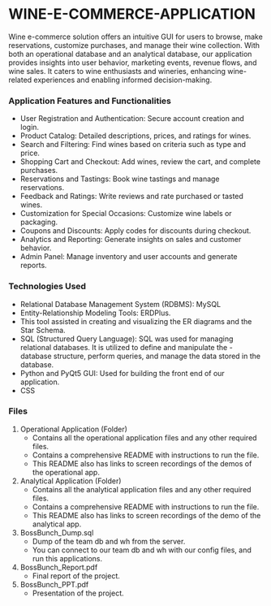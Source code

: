 # WINE-E-COMMERCE-APPLICATION

Wine e-commerce solution offers an intuitive GUI for users to browse, make reservations, customize purchases, and manage their wine collection. With both an operational database and an analytical database, our application provides insights into user behavior, marketing events, revenue flows, and wine sales. It caters to wine enthusiasts and wineries, enhancing wine-related experiences and enabling informed decision-making.

### Application Features and Functionalities
- User Registration and Authentication: Secure account creation and login. 
- Product Catalog: Detailed descriptions, prices, and ratings for wines. 
- Search and Filtering: Find wines based on criteria such as type and price. 
- Shopping Cart and Checkout: Add wines, review the cart, and complete purchases. 
- Reservations and Tastings: Book wine tastings and manage reservations. 
- Feedback and Ratings: Write reviews and rate purchased or tasted wines. 
- Customization for Special Occasions: Customize wine labels or packaging. 
- Coupons and Discounts: Apply codes for discounts during checkout. 
- Analytics and Reporting: Generate insights on sales and customer behavior. 
- Admin Panel: Manage inventory and user accounts and generate reports.

### Technologies Used
- Relational Database Management System (RDBMS): MySQL
- Entity-Relationship Modeling Tools: ERDPlus.
- This tool assisted in creating and visualizing the ER diagrams and the Star Schema.
- SQL (Structured Query Language): SQL was used for managing relational databases. It is utilized to define and manipulate the      - database structure, perform queries, and manage the data stored in the database.
- Python and PyQt5 GUI: Used for building the front end of our application.
- CSS

### Files

1. Operational Application (Folder)
   - Contains all the operational application files and any other required files.
   - Contains a comprehensive README with instructions to run the file.
   - This README also has links to screen recordings of the demos of the operational app.
2. Analytical Application (Folder)
   - Contains all the analytical application files and any other required files.
   - Contains a comprehensive README with instructions to run the file.
   - This README also has links to screen recordings of the demo of the analytical app.
3. BossBunch_Dump.sql
   - Dump of the team db and wh from the server.
   - You can connect to our team db and wh with our config files, and run this applications.
4. BossBunch_Report.pdf
   - Final report of the project.
5. BossBunch_PPT.pdf
   - Presentation of the project.
  
